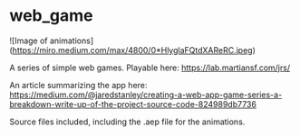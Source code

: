 # web_game

![Image of animations]
(https://miro.medium.com/max/4800/0*HlyglaFQtdXAReRC.jpeg)

A series of simple web games. Playable here:
https://lab.martiansf.com/jrs/


An article summarizing the app here: 
https://medium.com/@jaredstanley/creating-a-web-app-game-series-a-breakdown-write-up-of-the-project-source-code-824989db7736

Source files included, including the .aep file for the animations. 
